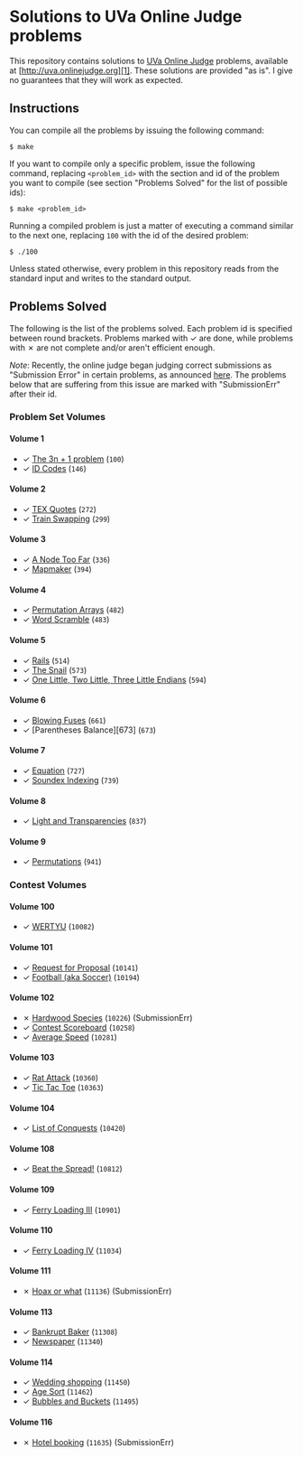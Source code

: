 # Solutions to UVa Online Judge problems

This repository contains solutions to [UVa Online Judge][1] problems, available at [http://uva.onlinejudge.org][1]. These solutions are provided "as is". I give no guarantees that they will work as expected.

## Instructions

You can compile all the problems by issuing the following command:

    $ make

If you want to compile only a specific problem, issue the following command, replacing `<problem_id>` with the section and id of the problem you want to compile (see section "Problems Solved" for the list of possible ids):

    $ make <problem_id>

Running a compiled problem is just a matter of executing a command similar to the next one, replacing `100` with the id of the desired problem:

    $ ./100

Unless stated otherwise, every problem in this repository reads from the standard input and writes to the standard output.

## Problems Solved

The following is the list of the problems solved. Each problem id is specified between round brackets. Problems marked with ✓ are done, while problems with ✗ are not complete and/or aren't efficient enough.

*Note*: Recently, the online judge began judging correct submissions as "Submission Error" in certain problems, as announced [here][infoSE]. The problems below that are suffering from this issue are marked with "SubmissionErr" after their id.

### Problem Set Volumes

#### Volume 1

* ✓ [The 3n + 1 problem][100] (`100`)
* ✓ [ID Codes][146] (`146`)

#### Volume 2

* ✓ [TEX Quotes][272] (`272`)
* ✓ [Train Swapping][299] (`299`)

#### Volume 3

* ✓ [A Node Too Far][336] (`336`)
* ✓ [Mapmaker][394] (`394`)

#### Volume 4

* ✓ [Permutation Arrays][482] (`482`)
* ✓ [Word Scramble][483] (`483`)

#### Volume 5

* ✓ [Rails][514] (`514`)
* ✓ [The Snail][573] (`573`)
* ✓ [One Little, Two Little, Three Little Endians][594] (`594`)

#### Volume 6

* ✓ [Blowing Fuses][661] (`661`)
* ✓ [Parentheses Balance][673] (`673`)

#### Volume 7

* ✓ [Equation][727] (`727`)
* ✓ [Soundex Indexing][739] (`739`)

#### Volume 8

* ✓ [Light and Transparencies][837] (`837`)

#### Volume 9

* ✓ [Permutations][941] (`941`)

### Contest Volumes

#### Volume 100

* ✓ [WERTYU][10082] (`10082`)

#### Volume 101

* ✓ [Request for Proposal][10141] (`10141`)
* ✓ [Football (aka Soccer)][10194] (`10194`)

#### Volume 102

* ✗ [Hardwood Species][10226] (`10226`) (SubmissionErr)
* ✓ [Contest Scoreboard][10258] (`10258`)
* ✓ [Average Speed][10281] (`10281`)

#### Volume 103

* ✓ [Rat Attack][10360] (`10360`)
* ✓ [Tic Tac Toe][10363] (`10363`)

#### Volume 104

* ✓ [List of Conquests][10420] (`10420`)

#### Volume 108

* ✓ [Beat the Spread!][10812] (`10812`)

#### Volume 109

* ✓ [Ferry Loading III][10901] (`10901`)

#### Volume 110

* ✓ [Ferry Loading IV][11034] (`11034`)

#### Volume 111

* ✗ [Hoax or what][11136] (`11136`) (SubmissionErr)

#### Volume 113

* ✓ [Bankrupt Baker][11308] (`11308`)
* ✓ [Newspaper][11340] (`11340`)

#### Volume 114

* ✓ [Wedding shopping][11450] (`11450`)
* ✓ [Age Sort][11462] (`11462`)
* ✓ [Bubbles and Buckets][11495] (`11495`)

#### Volume 116

* ✗ [Hotel booking][11635] (`11635`) (SubmissionErr)

[1]: http://uva.onlinejudge.org
[infoSE]: http://uva.onlinejudge.org/index.php?option=com_content&task=view&id=21
[100]: http://uva.onlinejudge.org/external/1/100.html
[146]: http://uva.onlinejudge.org/external/1/146.html
[272]: http://uva.onlinejudge.org/external/2/272.html
[299]: http://uva.onlinejudge.org/external/2/299.html
[336]: http://uva.onlinejudge.org/external/3/336.html
[394]: http://uva.onlinejudge.org/external/3/394.html
[482]: http://uva.onlinejudge.org/external/4/482.html
[483]: http://uva.onlinejudge.org/external/4/483.html
[514]: http://uva.onlinejudge.org/external/5/514.html
[573]: http://uva.onlinejudge.org/external/5/573.html
[594]: http://uva.onlinejudge.org/external/5/594.html
[661]: http://uva.onlinejudge.org/external/6/661.html
[727]: http://uva.onlinejudge.org/external/7/727.html
[739]: http://uva.onlinejudge.org/external/7/739.html
[837]: http://uva.onlinejudge.org/external/8/837.html
[941]: http://uva.onlinejudge.org/external/9/941.html
[10082]: http://uva.onlinejudge.org/external/100/10082.html
[10141]: http://uva.onlinejudge.org/external/101/10141.html
[10194]: http://uva.onlinejudge.org/external/101/10194.html
[10258]: http://uva.onlinejudge.org/external/102/10258.html
[10226]: http://uva.onlinejudge.org/external/102/10226.html
[10281]: http://uva.onlinejudge.org/external/102/10281.html
[10360]: http://uva.onlinejudge.org/external/103/10360.html
[10363]: http://uva.onlinejudge.org/external/103/10363.html
[10420]: http://uva.onlinejudge.org/external/104/10420.html
[10812]: http://uva.onlinejudge.org/external/108/10812.html
[10901]: http://uva.onlinejudge.org/external/109/10901.html
[11034]: http://uva.onlinejudge.org/external/110/11034.html
[11136]: http://uva.onlinejudge.org/external/111/11136.html
[11308]: http://uva.onlinejudge.org/external/113/11308.html
[11340]: http://uva.onlinejudge.org/external/113/11340.html
[11450]: http://uva.onlinejudge.org/external/114/11450.html
[11462]: http://uva.onlinejudge.org/external/114/11462.html
[11495]: http://uva.onlinejudge.org/external/114/11495.html
[11635]: http://uva.onlinejudge.org/external/116/11635.html
